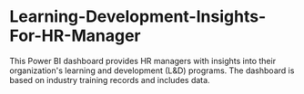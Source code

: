 # Learning-Development-Insights-For-HR-Manager
This Power BI dashboard provides HR managers with insights into their organization's learning and development (L&amp;D) programs. The dashboard is based on industry training records and includes data.
